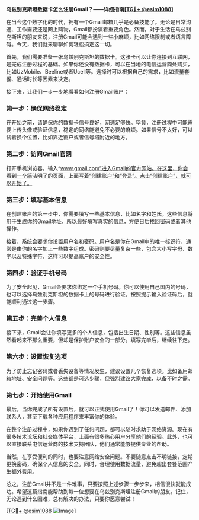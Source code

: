 **乌兹别克斯坦数据卡怎么注册Gmail？——详细指南[[TG💪+ @esim1088](https://t.me/s/esim1088)]**

在当今这个数字化的时代，拥有一个Gmail邮箱几乎是必备技能了。无论是日常沟通、工作需要还是网上购物，Gmail都扮演着重要角色。然而，对于生活在乌兹别克斯坦的朋友来说，注册Gmail可能会遇到一些小麻烦，比如网络限制或者语言障碍。今天，我们就来聊聊如何轻松搞定这一切。

首先，我们需要准备一张乌兹别克斯坦的数据卡。这张卡可以让你连接到互联网，是完成注册过程的基础。如果你还没有数据卡，可以在当地的电信运营商处购买，比如UzMobile、Beeline或者Ucell等。选择时可以根据自己的需求，比如流量套餐、通话时长等因素来决定。

接下来，让我们一步一步地看看如何注册Gmail账户：

### 第一步：确保网络稳定

在开始之前，请确保你的数据卡信号良好，网速足够快。毕竟，注册过程中可能需要上传头像或验证信息，稳定的网络能避免不必要的麻烦。如果信号不太好，可以试着换个位置，比如靠近窗户或者信号塔附近的地方。

### 第二步：访问Gmail官网

打开手机浏览器，输入“www.gmail.com”进入Gmail的官方网站。在这里，你会看到一个简洁明了的页面，上面写着“创建账户”和“登录”。点击“创建账户”，就可以开始了。

### 第三步：填写基本信息

在创建账户的第一步中，你需要填写一些基本信息，比如名字和姓氏。这些信息将用于生成你的Gmail地址，所以最好填写真实的信息，方便日后找回密码或者其他操作。

接着，系统会要求你设置用户名和密码。用户名是你在Gmail中的唯一标识符，通常是由你的名字加上一些数字组成。密码则要尽量复杂一些，包含大小写字母、数字以及特殊字符，这样可以提高账户的安全性。

### 第四步：验证手机号码

为了安全起见，Gmail会要求你绑定一个手机号码。你可以使用自己国内的号码，也可以选择乌兹别克斯坦的数据卡上的号码进行验证。按照提示输入验证码后，就能顺利通过这一步骤。

### 第五步：完善个人信息

接下来，Gmail会让你填写更多的个人信息，包括出生日期、性别等。这些信息虽然看起来不那么重要，但却是保护账户安全的一部分。填写完毕后，继续往下走。

### 第六步：设置恢复选项

为了防止忘记密码或者丢失设备等情况发生，建议设置几个恢复选项。比如备用邮箱地址、安全问题等。这些都是可选步骤，但强烈建议大家完成，以备不时之需。

### 第七步：开始使用Gmail

最后，当你完成了所有设置后，就可以正式使用Gmail了！你可以发送邮件、添加联系人，甚至下载各种应用程序来丰富你的体验。

在整个注册过程中，如果你遇到了任何问题，都可以随时求助于网络资源。现在有很多技术论坛和社交媒体平台，上面有很多热心用户分享他们的经验。此外，也可以直接联系电信运营商的技术支持团队，他们通常能够提供专业的帮助。

当然，在享受便利的同时，也要注意网络安全问题。不要随意点击不明链接，定期更换密码，确保个人信息的安全。同时，合理使用数据流量，避免超出套餐范围产生额外费用。

总之，注册Gmail并不是一件难事，只要按照上述步骤一步步来，相信很快就能成功。希望这篇指南能帮助到每一位想要在乌兹别克斯坦注册Gmail的朋友。记住，无论遇到什么困难，总有解决的办法，只要你愿意尝试！

[[TG💪+ @esim1088](https://t.me/s/esim1088) ![Image](https://i.postimg.cc/4NQfJmqS/Snipaste-2025-05-13-00-14-12.png)]